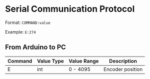# Serial Communication Protocol

Format: `COMMAND:value`

Example: `E:274`

## From Arduino to PC

| Command | Value Type | Value Range | Description |
| --- | --- | --- | --- |
| E | int | 0 - 4095 | Encoder position |